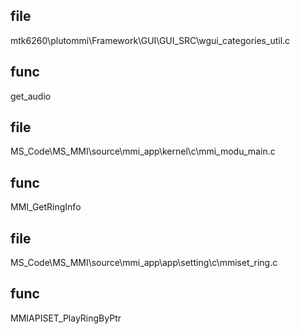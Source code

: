 ## file
mtk6260\plutommi\Framework\GUI\GUI_SRC\wgui_categories_util.c
## func
get_audio

## file
MS_Code\MS_MMI\source\mmi_app\kernel\c\mmi_modu_main.c
## func
MMI_GetRingInfo

## file
MS_Code\MS_MMI\source\mmi_app\app\setting\c\mmiset_ring.c
## func
MMIAPISET_PlayRingByPtr
